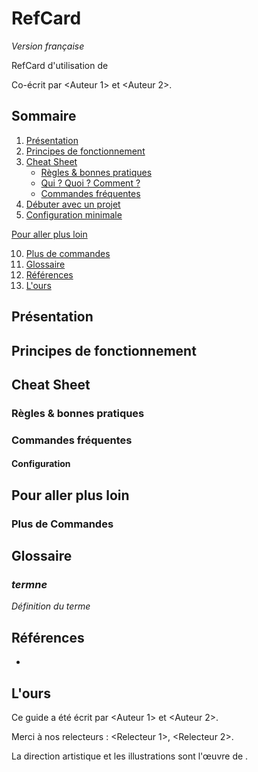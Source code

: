 # <Technologie> RefCard
*Version française*

RefCard d'utilisation de <Technologie>

Co-écrit par <Auteur 1> et <Auteur 2>.

## Sommaire

1. [Présentation](#presentation)
2. [Principes de fonctionnement](#principes-de-fonctionnement)
3. [Cheat Sheet](#cheat-sheet)
    * [Règles & bonnes pratiques](#regles-bonnes-pratiques)
    * [Qui ? Quoi ? Comment ?](#qui--quoi--comment-)
    * [Commandes fréquentes](#commandes-frequentes)
4. [Débuter avec un projet](#debuter-avec-un-projet)
5. [Configuration minimale](#configuration-minimale)

[Pour aller plus loin](#pour-aller-plus-loin)

10. [Plus de commandes](#plus-de-commandes)
11. [Glossaire](#glossaire)
12. [Références](#references)
13. [L'ours](#lours)

## Présentation

## Principes de fonctionnement

## Cheat Sheet
### Règles & bonnes pratiques

### Commandes fréquentes
#### Configuration

## Pour aller plus loin

### Plus de Commandes 


## Glossaire

### *termne*

*Définition du terme*

## Références

* []()

## L'ours

Ce guide a été écrit par <Auteur 1> et <Auteur 2>.

Merci à nos relecteurs : <Relecteur 1>, <Relecteur 2>. 

La direction artistique et les illustrations sont l'œuvre de <Directeur artistique>.
